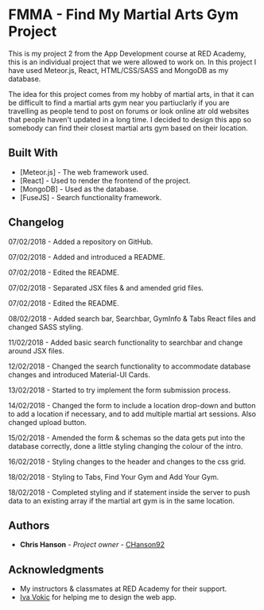 # FMMA - Find My Martial Arts Gym Project

This is my project 2 from the App Development course at RED Academy, this is an individual project that we were allowed to work on. In this project I have used Meteor.js, React, HTML/CSS/SASS and MongoDB as my database. 

The idea for this project comes from my hobby of martial arts, in that it can be difficult to find a martial arts gym near you partiuclarly if you are travelling as people tend to post on forums or look online atr old websites that people haven't updated in a long time. I decided to design this app so somebody can find their closest martial arts gym based on their location.

## Built With

* [Meteor.js] - The web framework used.
* [React] - Used to render the frontend of the project.
* [MongoDB] - Used as the database.
* [FuseJS] - Search functionality framework.

## Changelog

07/02/2018 - Added a repository on GitHub.

07/02/2018 - Added and introduced a README.

07/02/2018 - Edited the README.

07/02/2018 - Separated JSX files & and amended grid files.

07/02/2018 - Edited the README.

08/02/2018 - Added search bar, Searchbar, GymInfo & Tabs React files and changed SASS styling.

11/02/2018 - Added basic search functionality to searchbar and change around JSX files.

12/02/2018 - Changed the search functionality to accommodate database changes and introduced Material-UI Cards.

13/02/2018 - Started to try implement the form submission process.

14/02/2018 - Changed the form to include a location drop-down and button to add a location if necessary, and to add multiple martial art sessions. Also changed upload button.

15/02/2018 - Amended the form & schemas so the data gets put into the database correctly, done a little styling changing the colour of the intro.

16/02/2018 - Styling changes to the header and changes to the css grid.

18/02/2018 - Styling to Tabs, Find Your Gym and Add Your Gym.

18/02/2018 - Completed styling and if statement inside the server to push data to an existing array if the martial art gym is in the same location.

## Authors

* **Chris Hanson** - *Project owner* - [CHanson92](https://github.com/CHanson92)

## Acknowledgments

* My instructors & classmates at RED Academy for their support.
* [Iva Vokic](https://www.linkedin.com/in/iva-vokic-047652163/) for helping me to design the web app.